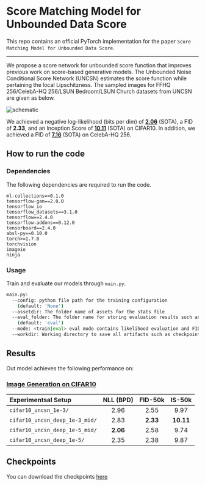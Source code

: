 # Score Matching Model for Unbounded Data Score

This repo contains an official PyTorch implementation for the paper `Score Matching Model for Unbounded Data Score`.

--------------------

We propose a score network for unbounded score function that improves previous work on score-based generative models. The Unbounded Noise Conditional Score Network (UNCSN) estimates the score function while pertaining the local Lipschitzness. The sampled images for FFHQ 256/CelebA-HQ 256/LSUN Bedroom/LSUN Church datasets from UNCSN are given as below.

![schematic](figure/sample_figures_256.jpg)

We achieved a negative log-likelihood (bits per dim) of [**2.06**](https://paperswithcode.com/sota/image-generation-on-cifar-10) (SOTA), a FID of **2.33**, and an Inception Score of [**10.11**](https://paperswithcode.com/sota/image-generation-on-cifar-10) (SOTA) on CIFAR10. In addition, we achieved a FID of [**7.16**](https://paperswithcode.com/sota/image-generation-on-celeba-hq-256x256) (SOTA) on CelebA-HQ 256.

## How to run the code

### Dependencies

The following dependencies are required to run the code.
```
ml-collections==0.1.0
tensorflow-gan==2.0.0
tensorflow_io
tensorflow_datasets==3.1.0
tensorflow==2.4.0
tensorflow-addons==0.12.0
tensorboard==2.4.0
absl-py==0.10.0
torch>=1.7.0
torchvision
imageio
ninja
```
### Usage

Train and evaluate our models through `main.py`.

```sh
main.py:
  --config: python file path for the training configuration
    (default: 'None')
  --assetdir: The folder name of assets for the stats file
  --eval_folder: The folder name for storing evaluation results such as samples
    (default: 'eval')
  --mode: <train|eval> eval mode contains likelihood evaluation and FID/IS computation
  --workdir: Working directory to save all artifacts such as checkpoints/samples/log
```
## Results
Out model achieves the following performance on:

### [Image Generation on CIFAR10](https://paperswithcode.com/sota/image-generation-on-cifar-10)

| Experimentsal Setup | NLL (BPD) | FID-50k | IS-50k |
|:----------|:-------:|:----------:|:----------:|
| `cifar10_uncsn_1e-3/` | 2.96 | 2.55 | 9.97 |
| `cifar10_uncsn_deep_1e-3_mid/` | 2.83 | **2.33** | **10.11** |
| `cifar10_uncsn_deep_1e-5_mid/` | **2.06** | 2.58 | 9.74 |
| `cifar10_uncsn_deep_1e-5/` | 2.35 | 2.38 | 9.87 |

## Checkpoints

You can download the checkpoints [here](https://drive.google.com/drive/folders/1Wyk0ucFW-QDS_g1EcPm361LWWgWqJ6L_?usp=sharing)